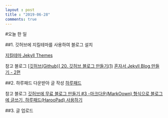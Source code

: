 ```yaml
---
layout : post
title : "2019-06-28"
comments: true
---
```


#오늘 한 일

##1. 깃허브에 지킬테마를 사용하여 블로그 설치

[지킬테마 Jekyll Themes](https://jekyllthemes.io/free)

참고 블로그
[[깃허브(Github)] 20. 깃허브 블로그 만들기(1)](https://recoveryman.tistory.com/321?category=635733)
[혼자서 Jekyll Blog 만들기 - 2편](https://brunch.co.kr/@maemi/28)

##2. 하루패드 다운받아 글 작성
[하루패드](http://pad.haroopress.com/user.html)

참고 블로그
[깃허브에 무료 블로그 만들기 #3 -마크다운(MarkOown) 형식으로 블로그에 글쓰기, 하루패드(HarooPad) 사용하기](https://blog.naver.com/complusblog/221022204236)

##3. 글 업로드